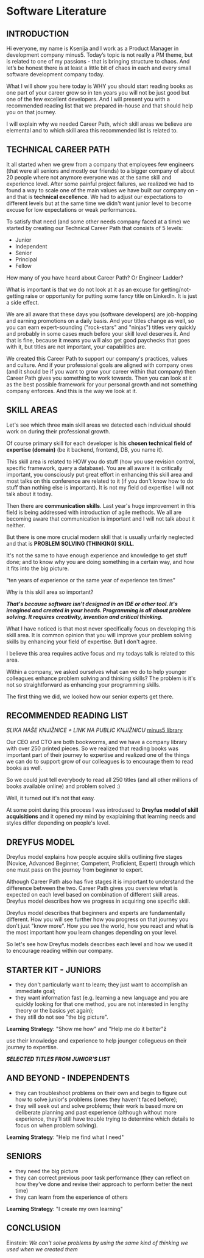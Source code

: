 # Software Literature

## INTRODUCTION
Hi everyone, my name is Ksenija and I work as a Product Manager in development company minus5. Today’s topic is not really a PM theme, but is related to one of my passions - that is bringing structure to chaos. And let’s be honest there is at least a little bit of chaos in each and every small software development company today.

What I will show you here today is WHY you should start reading books as one part of your career grow so in ten years you will not be just good but one of the few excellent developers.
And I will present you with a recommended reading list that we prepared in-house and that should help you on that journey.

I will explain why we needed Career Path, which skill areas we believe are elemental and to which skill area this recommended list is related to. 

## TECHNICAL CAREER PATH

It all started when we grew from a company that employees few engineers (that were all seniors and mostly our friends) to a bigger company of about 20 people where not anymore everyone was at the same skill and experience level. After some painful project failures, we realized we had to found a way to scale one of the main values we have built our company on - and that is **technical excellence**. We had to adjust our expectations to different levels but at the same time we didn't want junior level to become excuse for low expectations or weak performances.

To satisfy that need (and some other needs company faced at a time) we started by creating our Technical Career Path that consists of 5 levels:

* Junior
* Independent
* Senior
* Principal
* Fellow

How many of you have heard about Career Path? Or Engineer Ladder?

What is important is that we do not look at it as an excuse for getting/not-getting raise or opportunity for putting some fancy title on LinkedIn. It is just a side effect.

We are all aware that these days you (software developers) are job-hopping and earning promotions on a daily basis. And your titles change as well, so you can earn expert-sounding ("rock-stars" and "ninjas") titles very quickly and probably in some cases much before your skill level deserves it. And that is fine, because it means you will also get good paychecks that goes with it, but titles are not important, your capabilities are.

We created this Career Path to support our company's practices, values and culture. And if your professional goals are aligned with company ones (and it should be if you want to grow your career within that company) then Career Path gives you something to work towards. Then you can look at it as the best possible framework for your personal growth and not something company enforces. And this is the way we look at it.

## SKILL AREAS

Let's see which three main skill areas we detected each individual should work on during their professional growth.

Of course primary skill for each developer is his **chosen technical field of expertise (domain)** (be it backend, frontend, DB, you name it).  

This skill area is related to HOW you do stuff (how you use revision control, specific framework, query a database). You are all aware it is critically important, you consciously put great effort in enhancing this skill area and most talks on this conference are related to it (if you don't know how to do stuff than nothing else is important). It is not my field od expertise I will not talk about it today.

Then there are **communication skills**. Last year's huge improvement in this field is being addressed with introduction of agile methods. We all are becoming aware that communication is important and I will not talk about it neither.

But there is one more crucial modern skill that is usually unfairly neglected and that is **PROBLEM SOLVING (THINKING) SKILL**.

It's not the same to have enough experience and knowledge to get stuff done; and to know why you are doing something in a certain way, and how it fits into the big picture.
 
“ten years of experience or the same year of experience ten times”

Why is this skill area so important?

**_That's because software isn't designed in an IDE or other tool. It's imagined and created in your heads. Programming is all about problem solving. It requires creativity, invention and critical thinking._**

What I have noticed is that most never specifically focus on developing this skill area. It is common opinion that you will improve your problem solving skills by enhancing your field of expertise. But I don't agree. 

I believe this area requires active focus and my todays talk is related to this area.  

Within a company, we asked ourselves what can we do to help younger colleagues enhance problem solving and thinking skills? The problem is it's not so straightforward as enhancing your programming skills.

The first thing we did, we looked how our senior experts get there.  

## RECOMMENDED READING LIST

*SLIKA NAŠE KNJIŽNICE + LINK NA PUBLIC KNJIŽNICU*
[minus5 library](https://minus5.libib.com/)

Our CEO and CTO are both bookworms, and we have a company library with over 250 printed pieces. So we realized that reading books was important part of their journey to expertise and realized one of the things we can do to support grow of our colleagues is to encourage them to read books as well.

So we could just tell everybody to read all 250 titles (and all other millions of books available online) and problem solved :) 

Well, it turned out it's not that easy.

At some point during this process I was introdused to **Dreyfus model of skill acquisitions** and it opened my mind by exaplaining that learning needs and styles differ depending on people's level. 

## DREYFUS MODEL

Dreyfus model explains how people acquire skills outlining five stages (Novice, Advanced Beginner, Competent, Proficient, Expert) through which one must pass on the journey from beginner to expert.

Although Career Path also has five stages it is important to understand the difference between the two. Career Path gives you overview what is expected on each level based on combination of different skill areas. Dreyfus model describes how we progress in acquiring one specific skill.

Dreyfus model describes that beginners and experts are fundamentally different. How you will see further how you progress on that journey you don't just "know more". How you see the world, how you react and what is the most important how you learn changes depending on your level. 

So let's see how Dreyfus models describes each level and how we used it to encourage reading within our company.

## STARTER KIT - JUNIORS

* they don't particularly want to learn; they just want to accomplish an immediate goal;
* they want information fast (e.g. learning a new language and you are quickly looking for that one method, you are not interested in lengthy theory or the basics yet again);
* they still do not see "the big picture".

**Learning Strategy**: "Show me how" and "Help me do it better"ž

use their knowledge and experience to help jounger collegueus on their journey to expertise.

**_SELECTED TITLES FROM JUNIOR'S LIST_**

## AND BEYOND - INDEPENDENTS

* they can troubleshoot problems on their own and begin to figure out how to solve junior's problems (ones they haven't faced before);
* they will seek out and solve problems; their work is based more on deliberate planning and past experience (although without more experience, they'll still have trouble trying to determine which details to focus on when problem solving).

**Learning Strategy**: "Help me find what I need"

## SENIORS

* they need the big picture
* they can correct previous poor task performance (they can reflect on how they’ve done and revise their approach to perform better the next time)
* they can learn from the experience of others

**Learning Strategy**: "I create my own learning"


## CONCLUSION

Einstein: *We can't solve problems by using the same kind of thinking we used when we created them*